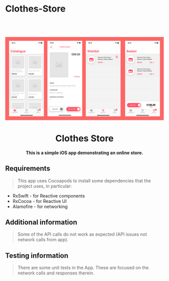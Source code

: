 # Clothes-Store
<h1 align="center">
  <br>
  <a><img src=app-mock-ups.png width="1050"><a>
  <br>
  <br>
  Clothes Store
  <br>
</h1>

<h4 align="center">This is a simple iOS app demonstrating an online store.</h4>

## Requirements

> This app uses Cocoapods to install some dependencies that the project uses, in particular:

* RxSwift - for Reactive components
* RxCocoa - for Reactive UI
* Alamofire - for networking

## Additional information

> Some of the API calls do not work as expected (API issues not network calls from app).

## Testing information

> There are some unit tests in the App. These are focused on the network calls and responses therein.
